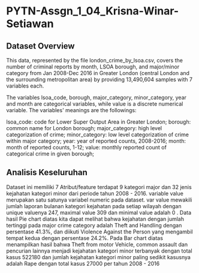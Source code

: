 # PYTN-Assgn_1_04_Krisna-Winar-Setiawan
## Dataset Overview
This data, represented by the file london_crime_by_lsoa.csv, covers the number of criminal reports by month, LSOA borough, and major/minor category from Jan 2008-Dec 2016 in Greater London (central London and the surrounding metropolitan area) by providing 13,490,604 samples with 7 variables each.

The variables lsoa_code, borough, major_category, minor_category, year and month are categorical variables, while value is a discrete numerical variable. The variables' meanings are the followings:

lsoa_code: code for Lower Super Output Area in Greater London;
borough: common name for London borough;
major_category: high level categorization of crime;
minor_category: low level categorization of crime within major category;
year: year of reported counts, 2008-2016;
month: month of reported counts, 1-12;
value: monthly reported count of categorical crime in given borough;

## Analisis Keseluruhan
Dataset ini memiliki 7 Atribut/feature terdapat 9 kategori major dan 32 jenis kejahatan kategori minor dari periode tahun 2008 - 2016. variable value merupakan satu satunya variabel numeric pada dataset. var value mewakili jumlah laporan bulanan kategori kejahatan pada setiap wilayah dengan unique valuenya 247, maximal value 309 dan minimal value adalah 0 . Data hasil Pie chart diatas kita dapat melihat bahwa kejahatan dengan jumlah tertinggi pada major crime category adalah Theft and Handling dengan persentase 41.3%, dan diikuti Violence Against the Person yang mengambil tempat kedua dengan persentase 24.2%. Pada Bar chart diatas menampilkan hasil bahwa Theft from motor Vehicle, common assault dan pencurian lainnya menjadi kejahatan kategori minor terbanyak dengan total kasus 522180 dan jumlah kejahatan kategori minor paling sedikit kasusnya adalah Rape dengan total kasus 27000 per tahun 2008 - 2016
